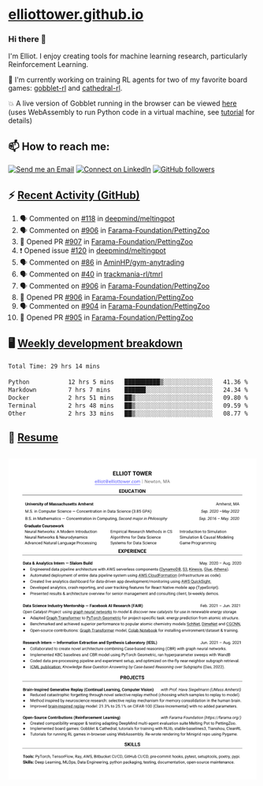 # [elliottower.github.io](https://github.com/elliottower/elliottower.github.io)

### Hi there 👋

I'm Elliot. I enjoy creating tools for machine learning research, particularly Reinforcement Learning. 

🚀 I'm currently working on training RL agents for two of my favorite board games: [gobblet-rl](https://github.com/elliottower/gobblet-rl) and [cathedral-rl](https://github.com/elliottower/cathedral-rl). 

💥 A live version of Gobblet running in the browser can be viewed [here](https://elliottower.github.io/gobblet-rl/) (uses WebAssembly to run Python code in a virtual machine, see [tutorial](https://github.com/elliottower/gobblet-rl/blob/main/tutorials/WebAssembly/web_assembly.md) for details)


## 📫 How to reach me:

 [![Send me an Email](https://img.shields.io/badge/email-elliot%40elliottower.com-blue)](mailto:elliot@elliottower.com)
 [![Connect on LinkedIn](https://img.shields.io/badge/--linkedin?label=LinkedIn&logo=LinkedIn&style=social)](https://www.linkedin.com/in/elliot-tower)
 [![GitHub followers](https://img.shields.io/github/followers/elliottower?style=social)](https://github.com/elliottower/)
 

## ⚡ [Recent Activity (GitHub)](https://github.com/elliottower)

<!--START_SECTION:activity-->
1. 🗣 Commented on [#118](https://github.com/deepmind/meltingpot/issues/118) in [deepmind/meltingpot](https://github.com/deepmind/meltingpot)
2. 🗣 Commented on [#906](https://github.com/Farama-Foundation/PettingZoo/issues/906) in [Farama-Foundation/PettingZoo](https://github.com/Farama-Foundation/PettingZoo)
3. 💪 Opened PR [#907](https://github.com/Farama-Foundation/PettingZoo/pull/907) in [Farama-Foundation/PettingZoo](https://github.com/Farama-Foundation/PettingZoo)
4. ❗️ Opened issue [#120](https://github.com/deepmind/meltingpot/issues/120) in [deepmind/meltingpot](https://github.com/deepmind/meltingpot)
5. 🗣 Commented on [#86](https://github.com/AminHP/gym-anytrading/issues/86) in [AminHP/gym-anytrading](https://github.com/AminHP/gym-anytrading)
6. 🗣 Commented on [#40](https://github.com/trackmania-rl/tmrl/issues/40) in [trackmania-rl/tmrl](https://github.com/trackmania-rl/tmrl)
7. 🗣 Commented on [#906](https://github.com/Farama-Foundation/PettingZoo/issues/906) in [Farama-Foundation/PettingZoo](https://github.com/Farama-Foundation/PettingZoo)
8. 💪 Opened PR [#906](https://github.com/Farama-Foundation/PettingZoo/pull/906) in [Farama-Foundation/PettingZoo](https://github.com/Farama-Foundation/PettingZoo)
9. 🗣 Commented on [#904](https://github.com/Farama-Foundation/PettingZoo/issues/904) in [Farama-Foundation/PettingZoo](https://github.com/Farama-Foundation/PettingZoo)
10. 💪 Opened PR [#905](https://github.com/Farama-Foundation/PettingZoo/pull/905) in [Farama-Foundation/PettingZoo](https://github.com/Farama-Foundation/PettingZoo)
<!--END_SECTION:activity-->


## 🖥️ [Weekly development breakdown](https://wakatime.com/@elliottower)
<!--START_SECTION:waka-->

```text
Total Time: 29 hrs 14 mins

Python           12 hrs 5 mins   ██████████▒░░░░░░░░░░░░░░   41.36 %
Markdown         7 hrs 7 mins    ██████░░░░░░░░░░░░░░░░░░░   24.34 %
Docker           2 hrs 51 mins   ██▒░░░░░░░░░░░░░░░░░░░░░░   09.80 %
Terminal         2 hrs 48 mins   ██▒░░░░░░░░░░░░░░░░░░░░░░   09.59 %
Other            2 hrs 33 mins   ██▒░░░░░░░░░░░░░░░░░░░░░░   08.77 %
```

<!--END_SECTION:waka-->


## 📄 [Resume](https://elliottower.github.io/src/pdf/resume.pdf)

<!-- PDF-TO-MARKDOWN:START -->
![Page 1](src/png/page1.png "Page 1")
---
<!-- PDF-TO-MARKDOWN:END -->
